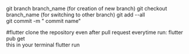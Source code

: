 git branch branch_name (for creation of new branch)
git checkout branch_name (for switching to other branch)
git add --all  
git commit -m " commit name"

#flutter
clone the repository 
even after pull request everytime run:  flutter pub get   
this in your terminal
flutter run
